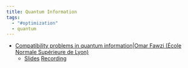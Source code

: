 ```yaml
---
title: Quantum Information
tags:
  - "#optimization"
  - quantum
---
```

-  [Compatibility problems in quantum information](https://drive.google.com/file/d/1F8wkrT4JAQfWFxB_3ncruZYvJmd82m61/view?usp=sharing)|[Omar Fawzi (École Normale Supérieure de Lyon)](https://perso.ens-lyon.fr/omar.fawzi/)
	- [Slides](https://drive.google.com/file/d/1j4Jq_vYYZBdF5R1bvKH2Yh6edtSfBE1C/view?usp=sharing) [Recording](https://youtu.be/Htk5io1cSls) 